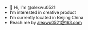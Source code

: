 - 👋 Hi, I’m @alexwu0521
- I’m interested in creative product
- I’m currently located in Beijing China
- Reach me by alexwu0521@163.com
